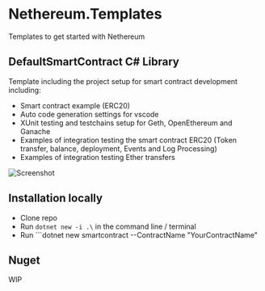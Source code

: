 # Nethereum.Templates

Templates to get started with Nethereum

## DefaultSmartContract C# Library
Template including the project setup for smart contract development including:
* Smart contract example (ERC20)
* Auto code generation settings for vscode
* XUnit testing and testchains setup for Geth, OpenEthereum and Ganache
* Examples of integration testing the smart contract ERC20 (Token transfer, balance, deployment, Events and Log Processing)
* Examples of integration testing Ether transfers

![Screenshot](screenshots/quickdemotemplate.gif)

## Installation locally

* Clone repo
* Run ```dotnet new -i .\``` in the command line / terminal
* Run ```dotnet new smartcontract --ContractName "YourContractName"

## Nuget
WIP
 
